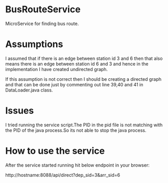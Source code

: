# **BusRouteService**

MicroService for finding bus route.

# **Assumptions**
I assumed that if there is an edge between station id 3 and 6 then that also  means there is an edge between station id 6 and 3 and hence in the implementation I have created undirected graph.

If this assumption is not correct then I should be creating a directed graph and that can be done just by commenting out line 39,40 and 41 in DataLoader.java class.

# **Issues**

I tried running the service script.The PID in the pid file is not matching with the PID of the java process.So its not able to stop the java process.


# **How to use the service**

After the service started running hit below endpoint in your browser:

http://hostname:8088/api/direct?dep_sid=3&arr_sid=6
